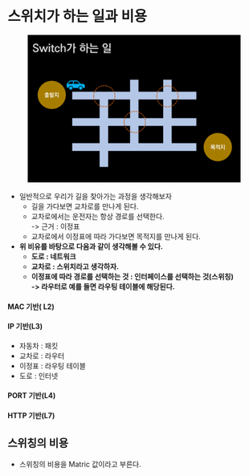 # 스위치가 하는 일과 비용

<figure><img src="../../../../.gitbook/assets/image (10) (1) (1) (1).png" alt=""><figcaption></figcaption></figure>

* 일반적으로 우리가 길을 찾아가는 과정을 생각해보자
  * 길을 가다보면 교차로를 만나게 된다.
  * 교차로에서는 운전자는 항상 경로를 선택한다.\
    -> 근거 : 이정표
  * 교차로에서 이정표에 따라 가다보면 목적지를 만나게 된다.
* **위 비유를 바탕으로 다음과 같이 생각해볼 수 있다.**
  * **도로 : 네트워크**
  * **교차로 : 스위치라고 생각하자.**
  * **이정표에 따라 경로를 선택하는 것 : 인터페이스를 선택하는 것(스위칭)**\
    **-> 라우터로 예를 들면 라우팅 테이블에 해당된다.**&#x20;

#### MAC 기반( L2)

#### IP 기반(L3)

* 자동차 : 패킷
* 교차로 : 라우터
* 이정표 : 라우팅 테이블
* 도로 : 인터넷

#### PORT 기반(L4)

#### HTTP 기반(L7)

## 스위칭의 비용

* 스위칭의 비용을 Matric 값이라고 부른다.
